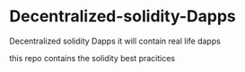 # Decentralized-solidity-Dapps
Decentralized solidity Dapps it will contain real life dapps

this repo contains the solidity best pracitices
